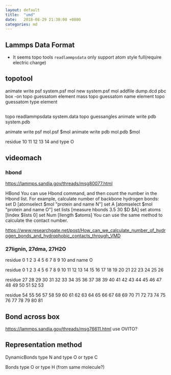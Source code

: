 ```yaml
---
layout: default
title:  "vmd"
date:   2018-08-29 21:30:00 +0800
categories: md
---
```


## Lammps Data Format
- It seems topo tools `readlammpsdata` only support atom style full(require electric charge) 


## topotool
animate write psf system.psf
mol new system.psf
mol addfile dump.dcd
pbc box -on
topo guessatom element mass
topo guessatom name element
topo guessatom type element

##
topo readlammpsdata system.data
topo guessangles
animate write pdb system.pdb

animate write psf mol.psf $mol
animate write pdb mol.pdb $mol


residue 10 11 12 13 14 and type O

## videomach

### hbond
https://lammps.sandia.gov/threads/msg80077.html

HBond 
You can use Hbond command, and then count the number in the Hbond list.
For example, calculate number of backbone hydrogen bonds:
set D [atomselect $mol "protein and name N"]
set A [atomselect $mol "protein and name O"]
set lists [measure hbonds 3.5 30 $D $A]
set atoms [lindex $lists 0]
set Num [llength $atoms]
You can use the same method to calculate the contact number.

https://www.researchgate.net/post/How_can_we_calculate_number_of_hydrogen_bonds_and_hydrophobic_contacts_through_VMD

### 27lignin, 27dma, 27H2O
residue 0 1 2 3 4 5 6 7 8 9 10 and name O

residue 0 1 2 3 4 5 6 7 8 9 10 11 12 13 14 15 16 17 18 19 20 21 22 23 24 25 26

residue 27 28 29 30 31 32 33 34 35 36 37 38 39 40 41 42 43 44 45 46 47 48 49 50 51 52 53

residue 54 55 56 57 58 59 60 61 62 63 64 65 66 67 68 69 70 71 72 73 74 75 76 77 78 79 80 81


## Bond across box
https://lammps.sandia.gov/threads/msg76611.html
use OVITO?

## Representation method
DynamicBonds
type N and type O or type C

Bonds
type O or type H (from same molecule?)

